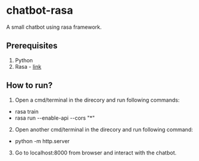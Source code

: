 # chatbot-rasa
A small chatbot using rasa framework.

## Prerequisites
1. Python
2. Rasa - [link](https://rasa.com/docs/rasa/installation/)

## How to run?
1. Open a cmd/terminal in the direcory and run following commands:
  - rasa train
  - rasa run --enable-api --cors "*"
2. Open another cmd/terminal in the direcory and run following command:
  - python -m http.server
3. Go to localhost:8000 from browser and interact with the chatbot.
